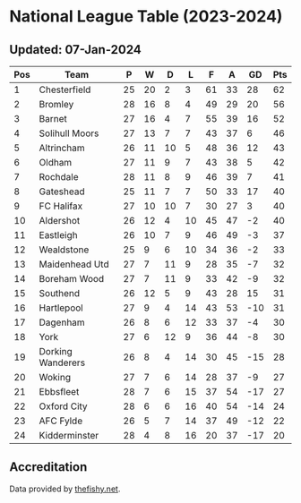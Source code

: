 # National League Table (2023-2024)
## Updated: 07-Jan-2024

| Pos | Team | P | W | D | L | F | A | GD | Pts |
| --- | --- | --- | --- | --- | --- | --- | --- | --- | --- |
| 1 | Chesterfield | 25 | 20 | 2 | 3 | 61 | 33 | 28 | 62 |
| 2 | Bromley | 28 | 16 | 8 | 4 | 49 | 29 | 20 | 56 |
| 3 | Barnet | 27 | 16 | 4 | 7 | 55 | 39 | 16 | 52 |
| 4 | Solihull Moors | 27 | 13 | 7 | 7 | 43 | 37 | 6 | 46 |
| 5 | Altrincham | 26 | 11 | 10 | 5 | 48 | 36 | 12 | 43 |
| 6 | Oldham | 27 | 11 | 9 | 7 | 43 | 38 | 5 | 42 |
| 7 | Rochdale | 28 | 11 | 8 | 9 | 46 | 39 | 7 | 41 |
| 8 | Gateshead | 25 | 11 | 7 | 7 | 50 | 33 | 17 | 40 |
| 9 | FC Halifax | 27 | 10 | 10 | 7 | 30 | 27 | 3 | 40 |
| 10 | Aldershot | 26 | 12 | 4 | 10 | 45 | 47 | -2 | 40 |
| 11 | Eastleigh | 26 | 10 | 7 | 9 | 46 | 49 | -3 | 37 |
| 12 | Wealdstone | 25 | 9 | 6 | 10 | 34 | 36 | -2 | 33 |
| 13 | Maidenhead Utd | 27 | 7 | 11 | 9 | 28 | 35 | -7 | 32 |
| 14 | Boreham Wood | 27 | 7 | 11 | 9 | 33 | 42 | -9 | 32 |
| 15 | Southend | 26 | 12 | 5 | 9 | 43 | 28 | 15 | 31 |
| 16 | Hartlepool | 27 | 9 | 4 | 14 | 43 | 53 | -10 | 31 |
| 17 | Dagenham | 26 | 8 | 6 | 12 | 33 | 37 | -4 | 30 |
| 18 | York | 27 | 6 | 12 | 9 | 36 | 44 | -8 | 30 |
| 19 | Dorking Wanderers | 26 | 8 | 4 | 14 | 30 | 45 | -15 | 28 |
| 20 | Woking | 27 | 7 | 6 | 14 | 28 | 37 | -9 | 27 |
| 21 | Ebbsfleet | 28 | 7 | 6 | 15 | 37 | 54 | -17 | 27 |
| 22 | Oxford City | 28 | 6 | 6 | 16 | 40 | 54 | -14 | 24 |
| 23 | AFC Fylde | 26 | 5 | 7 | 14 | 37 | 49 | -12 | 22 |
| 24 | Kidderminster | 28 | 4 | 8 | 16 | 20 | 37 | -17 | 20 |

## Accreditation 

Data provided by [thefishy.net](https://www.thefishy.net/).